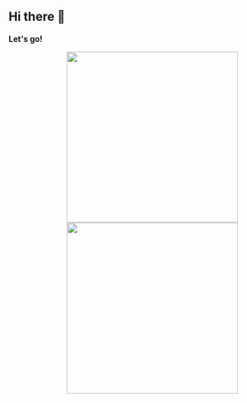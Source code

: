 ## Hi there 👋


**Let's go!**
<div align="center">
    <img src="gif/7_1750689860-ezgif.com-video-to-gif-converter.gif" width="300">
    <img src="gif/6_1750689850-ezgif.com-video-to-gif-converter.gif" width="300">
</div>

<!--
**anOrangeCat3/anOrangeCat3** is a ✨ _special_ ✨ repository because its `README.md` (this file) appears on your GitHub profile.

Here are some ideas to get you started:

- 🔭 I’m currently working on ...
- 🌱 I’m currently learning ...
- 👯 I’m looking to collaborate on ...
- 🤔 I’m looking for help with ...
- 💬 Ask me about ...
- 📫 How to reach me: ...
- 😄 Pronouns: ...
- ⚡ Fun fact: ...
-->


